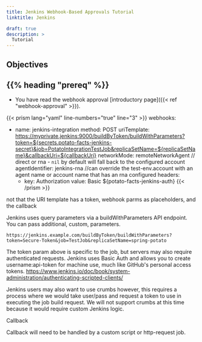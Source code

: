 ```yaml
---
title: Jenkins Webhook-Based Approvals Tutorial
linktitle: Jenkins

draft: true
description: >
  Tutorial
---
```


## Objectives



## {{% heading "prereq" %}}

- You have read the webhook approval [introductory page]({{< ref "webhook-approval" >}}).





{{< prism lang="yaml" line-numbers="true" line="3" >}}
webhooks:
  - name: jenkins-integration
    method: POST
    uriTemplate: https://myprivate.jenkins:9000/buildByToken/buildWithParameters?token=${secrets.potato-facts-jenkins-secret}&job=PotatoIntegrationTestJob&replicaSetName=${replicaSetName}&callbackUri=${callbackUri}
    networkMode: remoteNetworkAgent // direct or rna - `nil` by default will fall back to the configured account
    agentIdentifier: jenkins-rna //can override the test-env.account with an agent name or account name that has an rna configured
    headers:
      - key: Authorization
        value: Basic ${potato-facts-jenkins-auth}
{{< /prism >}}

not that the URI template has a token, webhook parms as placeholders, and the callback


Jenkins uses query parameters via a buildWithParameters API endpoint. You can pass additional, custom, parameters.

```
https://jenkins.example.com/buildByToken/buildWithParameters?token=Secure-Token&job=TestJob&replicaSetName=spring-potato
```
The token param above is specific to the job, but servers may also require authenticated requests. Jenkins uses Basic Auth and allows you to create username:api-token  for machine use, much like GitHub's personal access tokens.
https://www.jenkins.io/doc/book/system-administration/authenticating-scripted-clients/

Jenkins users may also want to use crumbs however, this requires a process where we would take user/pass and request a token to use in executing the job build request. We will not support crumbs at this time because it would require custom Jenkins logic.

Callback

Callback will need to be handled by a custom script or http-request job.